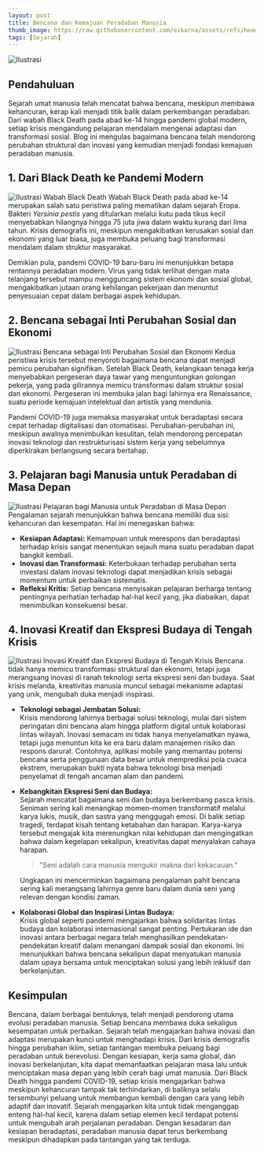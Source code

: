 ```yaml
---
layout: post
title: Bencana dan Kemajuan Peradaban Manusia
thumb_image: https://raw.githubusercontent.com/eikarna/assets/refs/heads/main/img/banner-bencana-dan-kemajuan.webp
tags: [Sejarah]
---
```

![Ilustrasi](https://eikarna.github.io/assets/img/banner-bencana-dan-kemajuan.webp)

## Pendahuluan
Sejarah umat manusia telah mencatat bahwa bencana, meskipun membawa kehancuran,
kerap kali menjadi titik balik dalam perkembangan peradaban.
Dari wabah Black Death pada abad ke-14 hingga pandemi global modern,
setiap krisis mengandung pelajaran mendalam mengenai adaptasi dan transformasi sosial.
Blog ini mengulas bagaimana bencana telah mendorong perubahan struktural dan inovasi yang kemudian menjadi fondasi kemajuan peradaban manusia.

## 1. Dari Black Death ke Pandemi Modern
![Ilustrasi Wabah Black Death](https://eikarna.github.io/assets/img/img000-bencana-dan-kemajuan.webp)
Wabah Black Death pada abad ke-14 merupakan salah satu peristiwa paling mematikan dalam sejarah Eropa. Bakteri *Yersinia pestis* yang ditularkan melalui kutu pada tikus kecil menyebabkan hilangnya hingga 75 juta jiwa dalam waktu kurang dari lima tahun. Krisis demografis ini, meskipun mengakibatkan kerusakan sosial dan ekonomi yang luar biasa, juga membuka peluang bagi transformasi mendalam dalam struktur masyarakat.

Demikian pula, pandemi COVID-19 baru-baru ini menunjukkan betapa rentannya peradaban modern. Virus yang tidak terlihat dengan mata telanjang tersebut mampu mengguncang sistem ekonomi dan sosial global, mengakibatkan jutaan orang kehilangan pekerjaan dan menuntut penyesuaian cepat dalam berbagai aspek kehidupan.

## 2. Bencana sebagai Inti Perubahan Sosial dan Ekonomi
![Ilustrasi Bencana sebagai Inti Perubahan Sosial dan Ekonomi](https://eikarna.github.io/assets/img/img001-bencana-dan-kemajuan.webp)
Kedua peristiwa krisis tersebut menyoroti bagaimana bencana dapat menjadi pemicu perubahan signifikan. Setelah Black Death, kelangkaan tenaga kerja menyebabkan pergeseran daya tawar yang menguntungkan golongan pekerja, yang pada gilirannya memicu transformasi dalam struktur sosial dan ekonomi. Pergeseran ini membuka jalan bagi lahirnya era Renaissance, suatu periode kemajuan intelektual dan artistik yang mendunia.

Pandemi COVID-19 juga memaksa masyarakat untuk beradaptasi secara cepat terhadap digitalisasi dan otomatisasi. Perubahan-perubahan ini, meskipun awalnya menimbulkan kesulitan, telah mendorong percepatan inovasi teknologi dan restrukturisasi sistem kerja yang sebelumnya diperkirakan berlangsung secara bertahap.

## 3. Pelajaran bagi Manusia untuk Peradaban di Masa Depan
![Ilustrasi Pelajaran bagi Manusia untuk Peradaban di Masa Depan](https://eikarna.github.io/assets/img/img002-bencana-dan-kemajuan.webp)
Pengalaman sejarah menunjukkan bahwa bencana memiliki dua sisi: kehancuran dan kesempatan. Hal ini menegaskan bahwa:

- **Kesiapan Adaptasi:** Kemampuan untuk merespons dan beradaptasi terhadap krisis sangat menentukan sejauh mana suatu peradaban dapat bangkit kembali.
- **Inovasi dan Transformasi:** Keterbukaan terhadap perubahan serta investasi dalam inovasi teknologi dapat menjadikan krisis sebagai momentum untuk perbaikan sistematis.
- **Refleksi Kritis:** Setiap bencana menyisakan pelajaran berharga tentang pentingnya perhatian terhadap hal-hal kecil yang, jika diabaikan, dapat menimbulkan konsekuensi besar.

## 4. Inovasi Kreatif dan Ekspresi Budaya di Tengah Krisis
![Ilustrasi Inovasi Kreatif dan Ekspresi Budaya di Tengah Krisis](https://eikarna.github.io/assets/img/img003-bencana-dan-kemajuan.webp)
Bencana tidak hanya memicu transformasi struktural dan ekonomi, tetapi juga merangsang inovasi di ranah teknologi serta ekspresi seni dan budaya. Saat krisis melanda, kreativitas manusia muncul sebagai mekanisme adaptasi yang unik, mengubah duka menjadi inspirasi.  

- **Teknologi sebagai Jembatan Solusi:**  
  Krisis mendorong lahirnya berbagai solusi teknologi, mulai dari sistem peringatan dini bencana alam hingga platform digital untuk kolaborasi lintas wilayah. Inovasi semacam ini tidak hanya menyelamatkan nyawa, tetapi juga menuntun kita ke era baru dalam manajemen risiko dan respons darurat. Contohnya, aplikasi mobile yang memantau potensi bencana serta penggunaan data besar untuk memprediksi pola cuaca ekstrem, merupakan bukti nyata bahwa teknologi bisa menjadi penyelamat di tengah ancaman alam dan pandemi.

- **Kebangkitan Ekspresi Seni dan Budaya:**  
  Sejarah mencatat bagaimana seni dan budaya berkembang pasca krisis. Seniman sering kali menangkap momen-momen transformatif melalui karya lukis, musik, dan sastra yang menggugah emosi. Di balik setiap tragedi, terdapat kisah tentang ketabahan dan harapan. Karya-karya tersebut mengajak kita merenungkan nilai kehidupan dan mengingatkan bahwa dalam kegelapan sekalipun, kreativitas dapat menyalakan cahaya harapan.  
  > "Seni adalah cara manusia mengukir makna dari kekacauan."  
  
  Ungkapan ini mencerminkan bagaimana pengalaman pahit bencana sering kali merangsang lahirnya genre baru dalam dunia seni yang relevan dengan kondisi zaman.

- **Kolaborasi Global dan Inspirasi Lintas Budaya:**  
  Krisis global seperti pandemi mengajarkan bahwa solidaritas lintas budaya dan kolaborasi internasional sangat penting. Pertukaran ide dan inovasi antara berbagai negara telah menghasilkan pendekatan-pendekatan kreatif dalam menangani dampak sosial dan ekonomi. Ini menunjukkan bahwa bencana sekalipun dapat menyatukan manusia dalam upaya bersama untuk menciptakan solusi yang lebih inklusif dan berkelanjutan.

## Kesimpulan
Bencana, dalam berbagai bentuknya, telah menjadi pendorong utama evolusi peradaban manusia. Setiap bencana membawa duka sekaligus kesempatan untuk perbaikan. Sejarah telah mengajarkan bahwa inovasi dan adaptasi merupakan kunci untuk menghadapi krisis. Dari krisis demografis hingga perubahan iklim, setiap tantangan membuka peluang bagi peradaban untuk berevolusi. Dengan kesiapan, kerja sama global, dan inovasi berkelanjutan, kita dapat memanfaatkan pelajaran masa lalu untuk menciptakan masa depan yang lebih cerah bagi umat manusia.
Dari Black Death hingga pandemi COVID-19, setiap krisis mengajarkan bahwa meskipun kehancuran tampak tak terhindarkan, di baliknya selalu tersembunyi peluang untuk membangun kembali dengan cara yang lebih adaptif dan inovatif. Sejarah mengajarkan kita untuk tidak menganggap enteng hal-hal kecil, karena dalam setiap elemen kecil terdapat potensi untuk mengubah arah perjalanan peradaban. Dengan kesadaran dan kesiapan beradaptasi, peradaban manusia dapat terus berkembang meskipun dihadapkan pada tantangan yang tak terduga.
